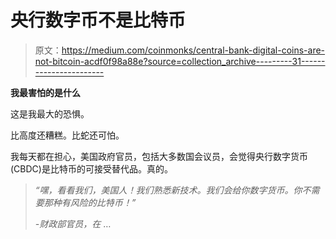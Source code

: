 # 央行数字币不是比特币

> 原文：<https://medium.com/coinmonks/central-bank-digital-coins-are-not-bitcoin-acdf0f98a88e?source=collection_archive---------31----------------------->

**我最害怕的是什么**

这是我最大的恐惧。

比高度还糟糕。比蛇还可怕。

我每天都在担心，美国政府官员，包括大多数国会议员，会觉得央行数字货币(CBDC)是比特币的可接受替代品。真的。

> *“嘿，看看我们，美国人！我们熟悉新技术。我们会给你数字货币。你不需要那种有风险的比特币！”*
> 
> *-财政部官员，在* …